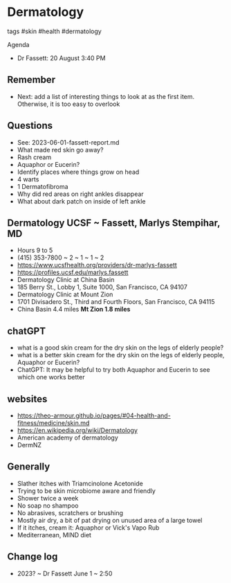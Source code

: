 # Dermatology

tags #skin #health #dermatology

Agenda

* Dr Fassett: 20 August 3:40 PM

## Remember

* Next: add a list of interesting things to look at as the first item. Otherwise, it is too easy to overlook

## Questions

* See: 2023-06-01-fassett-report.md
* What made red skin go away?
* Rash cream
* Aquaphor or Eucerin?
* Identify places where things grow on head
* 4 warts
* 1 Dermatofibroma
* Why did red areas on right ankles disappear
* What about dark patch on inside of left ankle


## Dermatology UCSF ~ Fassett, Marlys Stempihar, MD

* Hours 9 to 5
* (415) 353-7800 ~ 2 ~ 1 ~ 1 ~ 2
* https://www.ucsfhealth.org/providers/dr-marlys-fassett
* https://profiles.ucsf.edu/marlys.fassett
* Dermatology Clinic at China Basin
* 185 Berry St., Lobby 1, Suite 1000, San Francisco, CA 94107
* Dermatology Clinic at Mount Zion
* 1701 Divisadero St., Third and Fourth Floors, San Francisco, CA 94115
* China Basin 4.4 miles **Mt Zion 1.8 miles** 



## chatGPT

* what is a good skin cream for the dry skin on the legs of elderly people?
* what is a better skin cream for the dry skin on the legs of elderly people, Aquaphor or Eucerin?
* ChatGPT: It may be helpful to try both Aquaphor and Eucerin to see which one works better

## websites

* https://theo-armour.github.io/pages/#04-health-and-fitness/medicine/skin.md
* https://en.wikipedia.org/wiki/Dermatology
* American academy of dermatology
* DermNZ

## Generally

* Slather itches with Triamcinolone Acetonide
* Trying to be skin microbiome aware and friendly
* Shower twice a week
* No soap no shampoo
* No abrasives, scratchers or brushing
* Mostly air dry, a bit of pat drying on unused area of a large towel
* If it itches, cream it: Aquaphor or Vick's Vapo Rub
* Mediterranean, MIND diet

## Change log

* 2023? ~ Dr Fassett June 1 ~ 2:50